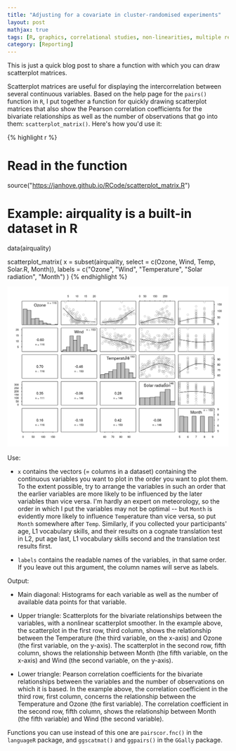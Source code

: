 ```yaml
---
title: "Adjusting for a covariate in cluster-randomised experiments"
layout: post
mathjax: true
tags: [R, graphics, correlational studies, non-linearities, multiple regression]
category: [Reporting]
---
```


This is just a quick blog post to share a function with which
you can draw scatterplot matrices.

<!--more-->

Scatterplot matrices are useful for displaying the intercorrelation between
several continuous variables. Based on the help page for the `pairs()` function
in `R`, I put together a function for quickly drawing scatterplot matrices
that also show the Pearson correlation coefficients for the bivariate relationships
as well as the number of observations that go into them: `scatterplot_matrix()`.
Here's how you'd use it:


{% highlight r %}
# Read in the function
source("https://janhove.github.io/RCode/scatterplot_matrix.R")

# Example: airquality is a built-in dataset in R
data(airquality)

scatterplot_matrix(
  x = subset(airquality, select = c(Ozone, Wind, Temp, Solar.R, Month)),
  labels = c("Ozone", "Wind", "Temperature", "Solar radiation", "Month")
)
{% endhighlight %}

![center](/figs/2019-11-28-scatterplot-matrix/unnamed-chunk-35-1.png)

Use:

* `x` contains the vectors (= columns in a dataset) containing the continuous variables you want to plot in the order you want to plot them. To the extent possible, try to arrange the variables in such an order that the earlier variables are more likely to be influenced by the later variables than vice versa. I'm hardly an expert on meteorology, so the order in which I put the variables may not be optimal -- but `Month` is evidently more likely to influence `Temp`erature than vice versa, so put `Month` somewhere after `Temp`. Similarly, if you collected your participants' age, L1 vocabulary skills, and their results on a cognate translation test in L2, put age last, L1 vocabulary skills second and the translation test results first.

* `labels` contains the readable names of the variables, in that same order. If you leave out this argument, the column names will serve as labels.

Output:

* Main diagonal: Histograms for each variable as well as the number of available data points for that variable.

* Upper triangle: Scatterplots for the bivariate relationships between the variables, with a nonlinear scatterplot smoother. In the example above, the scatterplot in the first row, third column, shows the relationship between the Temperature (the third variable, on the x-axis) and Ozone (the first variable, on the y-axis). The scatterplot in the second row, fifth column, shows the relationship between Month (the fifth variable, on the x-axis) and Wind (the second variable, on the y-axis).

* Lower triangle: Pearson correlation coefficients for the bivariate relationships between the variables and the number of observations on which it is based. In the example above, the correlation coefficient in the third row, first column, concerns the relationship between the Temperature and Ozone (the first variable). The correlation coefficient in the second row, fifth column, shows the relationship between Month (the fifth variable) and Wind (the second variable).


Functions you can use instead of this one are
`pairscor.fnc()` in the `languageR` package,
and `ggscatmat()` and `ggpairs()` in the `GGally` package.




